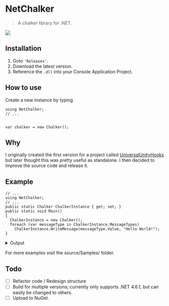 # NetChalker

> A chalker library for .NET.

![](https://i.imgur.com/zMdi3Gz.png)

## Installation

1. Goto ``'Releases'``.
2. Download the latest version.
3. Reference the ``.dll`` into your Console Application Project.

## How to use
Create a new instance by typing
```CSharp
using NetChalker;
// ...


var chalker = new Chalker();
```

## Why
I originally created the first version for a project called [UniversalUnityHooks](https://github.com/UserR00T/UniversalUnityHooks) but later thought this was pretty useful as standalone. I then decided to improve the source code and release it.

## Example

```CSharp
// ...
using NetChalker;
// ...
public static Chalker ChalkerInstance { get; set; }
public static void Main()
{
  ChalkerInstance = new Chalker();
  foreach (var messageType in ChalkerInstance.MessageTypes)
    ChalkerInstance.WriteMessage(messageType.Value, "Hello World!");
}
```
<details><summary>Output</summary>
<p>

![](https://i.imgur.com/zMdi3Gz.png)

</p>
</details>

For more examples visit the source/Samples/ folder.

## Todo

- [ ] Refactor code / Redesign structure
- [ ] Build for multiple versions; currently only supports .NET 4.6.1, but can easily be changed to others.
- [ ] Upload to NuGet.